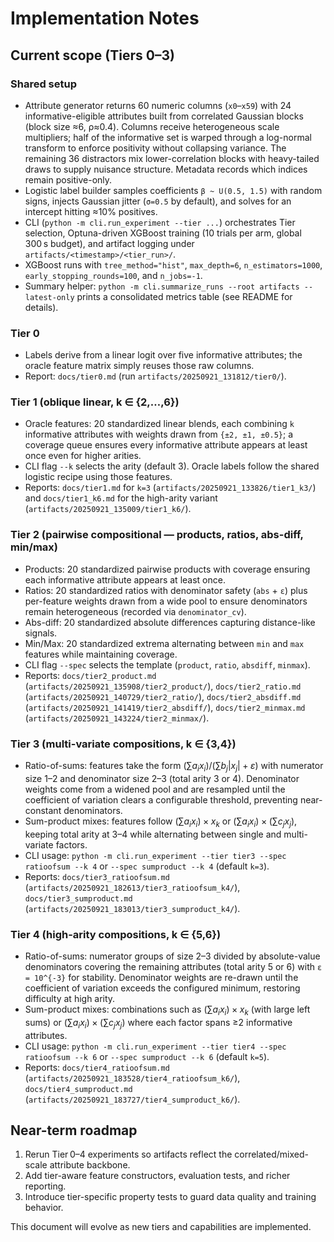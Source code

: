 # Implementation Notes

## Current scope (Tiers 0–3)

### Shared setup

- Attribute generator returns 60 numeric columns (`x0`–`x59`) with 24 informative-eligible attributes built from correlated Gaussian blocks (block size ≈6, ρ≈0.4). Columns receive heterogeneous scale multipliers; half of the informative set is warped through a log-normal transform to enforce positivity without collapsing variance. The remaining 36 distractors mix lower-correlation blocks with heavy-tailed draws to supply nuisance structure. Metadata records which indices remain positive-only.
- Logistic label builder samples coefficients `β ~ U(0.5, 1.5)` with random signs, injects Gaussian jitter (`σ=0.5` by default), and solves for an intercept hitting ≈10% positives.
- CLI (`python -m cli.run_experiment --tier ...`) orchestrates Tier selection, Optuna-driven XGBoost training (10 trials per arm, global 300 s budget), and artifact logging under `artifacts/<timestamp>/<tier_run>/`.
- XGBoost runs with `tree_method="hist"`, `max_depth=6`, `n_estimators=1000`, `early_stopping_rounds=100`, and `n_jobs=-1`.
- Summary helper: `python -m cli.summarize_runs --root artifacts --latest-only` prints a consolidated metrics table (see README for details).

### Tier 0

- Labels derive from a linear logit over five informative attributes; the oracle feature matrix simply reuses those raw columns.
- Report: `docs/tier0.md` (run `artifacts/20250921_131812/tier0/`).

### Tier 1 (oblique linear, k ∈ {2,…,6})

- Oracle features: 20 standardized linear blends, each combining `k` informative attributes with weights drawn from `{±2, ±1, ±0.5}`; a coverage queue ensures every informative attribute appears at least once even for higher arities.
- CLI flag `--k` selects the arity (default 3). Oracle labels follow the shared logistic recipe using those features.
- Reports: `docs/tier1.md` for `k=3` (`artifacts/20250921_133826/tier1_k3/`) and `docs/tier1_k6.md` for the high-arity variant (`artifacts/20250921_135009/tier1_k6/`).

### Tier 2 (pairwise compositional — products, ratios, abs-diff, min/max)

- Products: 20 standardized pairwise products with coverage ensuring each informative attribute appears at least once.
- Ratios: 20 standardized ratios with denominator safety (`abs` + `ε`) plus per-feature weights drawn from a wide pool to ensure denominators remain heterogeneous (recorded via `denominator_cv`).
- Abs-diff: 20 standardized absolute differences capturing distance-like signals.
- Min/Max: 20 standardized extrema alternating between `min` and `max` features while maintaining coverage.
- CLI flag `--spec` selects the template (`product`, `ratio`, `absdiff`, `minmax`).
- Reports: `docs/tier2_product.md` (`artifacts/20250921_135908/tier2_product/`), `docs/tier2_ratio.md` (`artifacts/20250921_140729/tier2_ratio/`), `docs/tier2_absdiff.md` (`artifacts/20250921_141419/tier2_absdiff/`), `docs/tier2_minmax.md` (`artifacts/20250921_143224/tier2_minmax/`).

### Tier 3 (multi-variate compositions, k ∈ {3,4})

- Ratio-of-sums: features take the form $(\sum a_i x_i) / (\sum b_j |x_j| + \varepsilon)$ with numerator size 1–2 and denominator size 2–3 (total arity 3 or 4). Denominator weights come from a widened pool and are resampled until the coefficient of variation clears a configurable threshold, preventing near-constant denominators.
- Sum-product mixes: features follow $(\sum a_i x_i) \times x_k$ or $(\sum a_i x_i) \times (\sum c_j x_j)$, keeping total arity at 3–4 while alternating between single and multi-variate factors.
- CLI usage: `python -m cli.run_experiment --tier tier3 --spec ratioofsum --k 4` or `--spec sumproduct --k 4` (default `k=3`).
- Reports: `docs/tier3_ratioofsum.md` (`artifacts/20250921_182613/tier3_ratioofsum_k4/`), `docs/tier3_sumproduct.md` (`artifacts/20250921_183013/tier3_sumproduct_k4/`).

### Tier 4 (high-arity compositions, k ∈ {5,6})

- Ratio-of-sums: numerator groups of size 2–3 divided by absolute-value denominators covering the remaining attributes (total arity 5 or 6) with `ε = 10^{-3}` for stability. Denominator weights are re-drawn until the coefficient of variation exceeds the configured minimum, restoring difficulty at high arity.
- Sum-product mixes: combinations such as $(\sum a_i x_i) \times x_k$ (with large left sums) or $(\sum a_i x_i) \times (\sum c_j x_j)$ where each factor spans ≥2 informative attributes.
- CLI usage: `python -m cli.run_experiment --tier tier4 --spec ratioofsum --k 6` or `--spec sumproduct --k 6` (default `k=5`).
- Reports: `docs/tier4_ratioofsum.md` (`artifacts/20250921_183528/tier4_ratioofsum_k6/`), `docs/tier4_sumproduct.md` (`artifacts/20250921_183727/tier4_sumproduct_k6/`).

## Near-term roadmap

1. Rerun Tier 0–4 experiments so artifacts reflect the correlated/mixed-scale attribute backbone.
2. Add tier-aware feature constructors, evaluation tests, and richer reporting.
3. Introduce tier-specific property tests to guard data quality and training behavior.

This document will evolve as new tiers and capabilities are implemented.
